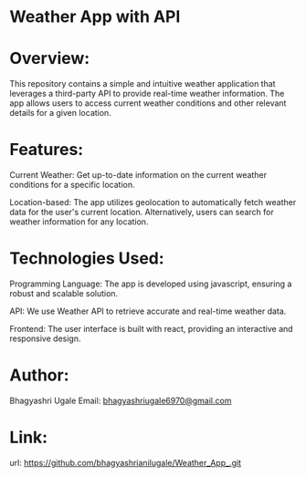 # Weather App with API
# Overview:
This repository contains a simple and intuitive weather application that leverages a third-party API to provide real-time weather information. The app allows users to access current weather conditions and other relevant details for a given location.

# Features:
Current Weather: Get up-to-date information on the current weather conditions for a specific location.

Location-based: The app utilizes geolocation to automatically fetch weather data for the user's current location. Alternatively, users can search for weather information for any location.

# Technologies Used:
Programming Language: The app is developed using javascript, ensuring a robust and scalable solution.

API: We use Weather API to retrieve accurate and real-time weather data.

Frontend: The user interface is built with react, providing an interactive and responsive design.

# Author:
Bhagyashri Ugale Email: bhagyashriugale6970@gmail.com

# Link:
url: https://github.com/bhagyashrianilugale/Weather_App_.git
